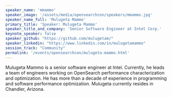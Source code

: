 ```yaml
---
speaker_name: 'mmammo'
speaker_image: '/assets/media/opensearchcon/speakers/mmammo.jpg'
speaker_name_full: 'Mulugeta Mammo'
primary_title: 'Speaker: Mulugeta Mammo'
speaker_title_and_company: 'Senior Software Engineer at Intel Corp.'
keynote_speaker: false
speaker_github: "https://github.com/mulugetam/"
speaker_linkedin: "https://www.linkedin.com/in/mulugetamammo"
session_track: "Community"
permalink: '/events/opensearchcon/mulugeta-mammo.html'
---
```


Mulugeta Mammo is a senior software engineer at Intel. Currently, he leads a team of engineers working on OpenSearch performance characterization and optimization. He has more than a decade of experience in programming and software performance optimization. Mulugeta currently resides in Chandler, Arizona.

